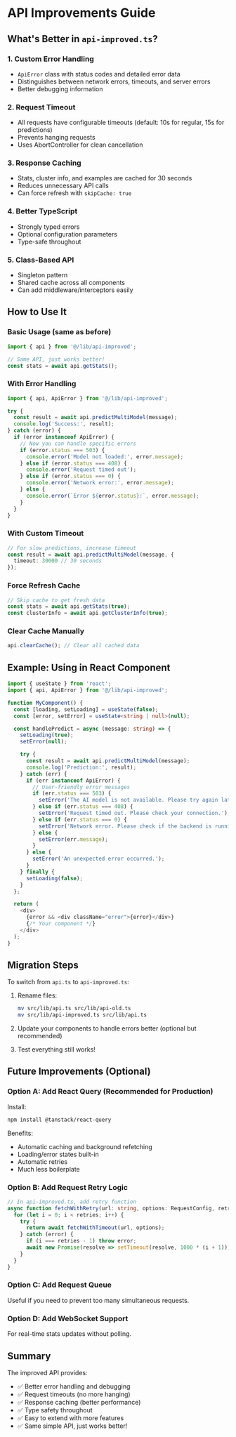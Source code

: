 # API Improvements Guide

## What's Better in `api-improved.ts`?

### 1. **Custom Error Handling**
- `ApiError` class with status codes and detailed error data
- Distinguishes between network errors, timeouts, and server errors
- Better debugging information

### 2. **Request Timeout**
- All requests have configurable timeouts (default: 10s for regular, 15s for predictions)
- Prevents hanging requests
- Uses AbortController for clean cancellation

### 3. **Response Caching**
- Stats, cluster info, and examples are cached for 30 seconds
- Reduces unnecessary API calls
- Can force refresh with `skipCache: true`

### 4. **Better TypeScript**
- Strongly typed errors
- Optional configuration parameters
- Type-safe throughout

### 5. **Class-Based API**
- Singleton pattern
- Shared cache across all components
- Can add middleware/interceptors easily

## How to Use It

### Basic Usage (same as before)

```typescript
import { api } from '@/lib/api-improved';

// Same API, just works better!
const stats = await api.getStats();
```

### With Error Handling

```typescript
import { api, ApiError } from '@/lib/api-improved';

try {
  const result = await api.predictMultiModel(message);
  console.log('Success:', result);
} catch (error) {
  if (error instanceof ApiError) {
    // Now you can handle specific errors
    if (error.status === 503) {
      console.error('Model not loaded:', error.message);
    } else if (error.status === 408) {
      console.error('Request timed out');
    } else if (error.status === 0) {
      console.error('Network error:', error.message);
    } else {
      console.error(`Error ${error.status}:`, error.message);
    }
  }
}
```

### With Custom Timeout

```typescript
// For slow predictions, increase timeout
const result = await api.predictMultiModel(message, {
  timeout: 30000 // 30 seconds
});
```

### Force Refresh Cache

```typescript
// Skip cache to get fresh data
const stats = await api.getStats(true);
const clusterInfo = await api.getClusterInfo(true);
```

### Clear Cache Manually

```typescript
api.clearCache(); // Clear all cached data
```

## Example: Using in React Component

```typescript
import { useState } from 'react';
import { api, ApiError } from '@/lib/api-improved';

function MyComponent() {
  const [loading, setLoading] = useState(false);
  const [error, setError] = useState<string | null>(null);

  const handlePredict = async (message: string) => {
    setLoading(true);
    setError(null);

    try {
      const result = await api.predictMultiModel(message);
      console.log('Prediction:', result);
    } catch (err) {
      if (err instanceof ApiError) {
        // User-friendly error messages
        if (err.status === 503) {
          setError('The AI model is not available. Please try again later.');
        } else if (err.status === 408) {
          setError('Request timed out. Please check your connection.');
        } else if (err.status === 0) {
          setError('Network error. Please check if the backend is running.');
        } else {
          setError(err.message);
        }
      } else {
        setError('An unexpected error occurred.');
      }
    } finally {
      setLoading(false);
    }
  };

  return (
    <div>
      {error && <div className="error">{error}</div>}
      {/* Your component */}
    </div>
  );
}
```

## Migration Steps

To switch from `api.ts` to `api-improved.ts`:

1. Rename files:
   ```bash
   mv src/lib/api.ts src/lib/api-old.ts
   mv src/lib/api-improved.ts src/lib/api.ts
   ```

2. Update your components to handle errors better (optional but recommended)

3. Test everything still works!

## Future Improvements (Optional)

### Option A: Add React Query (Recommended for Production)

Install:
```bash
npm install @tanstack/react-query
```

Benefits:
- Automatic caching and background refetching
- Loading/error states built-in
- Automatic retries
- Much less boilerplate

### Option B: Add Request Retry Logic

```typescript
// In api-improved.ts, add retry function
async function fetchWithRetry(url: string, options: RequestConfig, retries = 3) {
  for (let i = 0; i < retries; i++) {
    try {
      return await fetchWithTimeout(url, options);
    } catch (error) {
      if (i === retries - 1) throw error;
      await new Promise(resolve => setTimeout(resolve, 1000 * (i + 1)));
    }
  }
}
```

### Option C: Add Request Queue

Useful if you need to prevent too many simultaneous requests.

### Option D: Add WebSocket Support

For real-time stats updates without polling.

## Summary

The improved API provides:
- ✅ Better error handling and debugging
- ✅ Request timeouts (no more hanging)
- ✅ Response caching (better performance)
- ✅ Type safety throughout
- ✅ Easy to extend with more features
- ✅ Same simple API, just works better!
